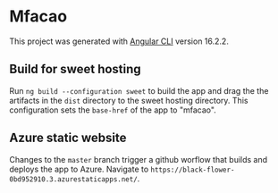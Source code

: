 # Mfacao

This project was generated with [Angular CLI](https://github.com/angular/angular-cli) version 16.2.2.

## Build for sweet hosting

Run `ng build --configuration sweet` to build the app and drag the the artifacts in the `dist` directory to the sweet hosting directory.
This configuration sets the `base-href` of the app to "mfacao".

## Azure static website

Changes to the `master` branch trigger a github worflow that builds and deploys the app to Azure. Navigate to `https://black-flower-0bd952910.3.azurestaticapps.net/`.
